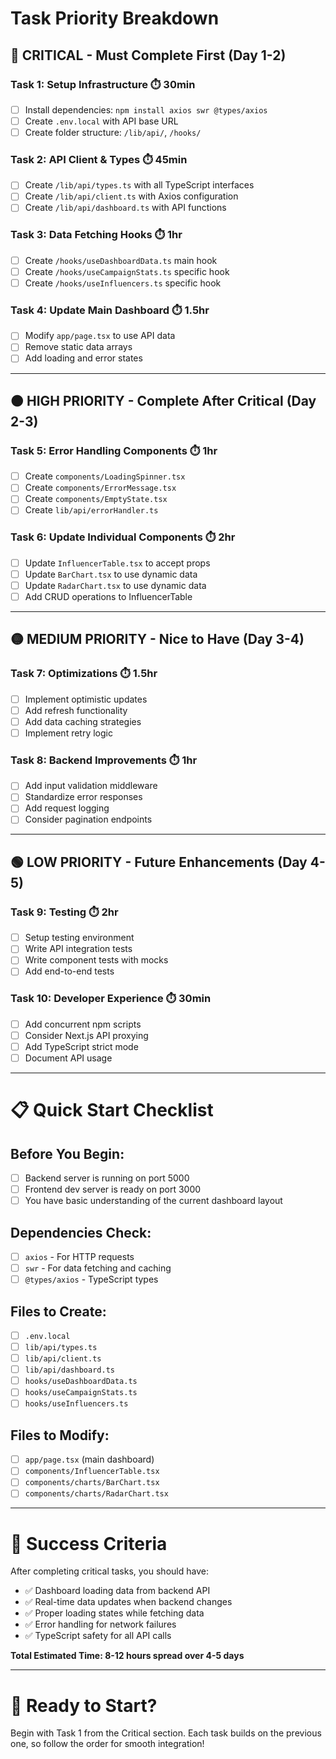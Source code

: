 # Task Priority Breakdown

## 🔴 **CRITICAL - Must Complete First (Day 1-2)**

### Task 1: Setup Infrastructure ⏱️ 30min

- [ ] Install dependencies: `npm install axios swr @types/axios`
- [ ] Create `.env.local` with API base URL
- [ ] Create folder structure: `/lib/api/`, `/hooks/`

### Task 2: API Client & Types ⏱️ 45min

- [ ] Create `/lib/api/types.ts` with all TypeScript interfaces
- [ ] Create `/lib/api/client.ts` with Axios configuration
- [ ] Create `/lib/api/dashboard.ts` with API functions

### Task 3: Data Fetching Hooks ⏱️ 1hr

- [ ] Create `/hooks/useDashboardData.ts` main hook
- [ ] Create `/hooks/useCampaignStats.ts` specific hook
- [ ] Create `/hooks/useInfluencers.ts` specific hook

### Task 4: Update Main Dashboard ⏱️ 1.5hr

- [ ] Modify `app/page.tsx` to use API data
- [ ] Remove static data arrays
- [ ] Add loading and error states

---

## 🟠 **HIGH PRIORITY - Complete After Critical (Day 2-3)**

### Task 5: Error Handling Components ⏱️ 1hr

- [ ] Create `components/LoadingSpinner.tsx`
- [ ] Create `components/ErrorMessage.tsx`
- [ ] Create `components/EmptyState.tsx`
- [ ] Create `lib/api/errorHandler.ts`

### Task 6: Update Individual Components ⏱️ 2hr

- [ ] Update `InfluencerTable.tsx` to accept props
- [ ] Update `BarChart.tsx` to use dynamic data
- [ ] Update `RadarChart.tsx` to use dynamic data
- [ ] Add CRUD operations to InfluencerTable

---

## 🟡 **MEDIUM PRIORITY - Nice to Have (Day 3-4)**

### Task 7: Optimizations ⏱️ 1.5hr

- [ ] Implement optimistic updates
- [ ] Add refresh functionality
- [ ] Add data caching strategies
- [ ] Implement retry logic

### Task 8: Backend Improvements ⏱️ 1hr

- [ ] Add input validation middleware
- [ ] Standardize error responses
- [ ] Add request logging
- [ ] Consider pagination endpoints

---

## 🟢 **LOW PRIORITY - Future Enhancements (Day 4-5)**

### Task 9: Testing ⏱️ 2hr

- [ ] Setup testing environment
- [ ] Write API integration tests
- [ ] Write component tests with mocks
- [ ] Add end-to-end tests

### Task 10: Developer Experience ⏱️ 30min

- [ ] Add concurrent npm scripts
- [ ] Consider Next.js API proxying
- [ ] Add TypeScript strict mode
- [ ] Document API usage

---

# 📋 **Quick Start Checklist**

## Before You Begin:

- [ ] Backend server is running on port 5000
- [ ] Frontend dev server is ready on port 3000
- [ ] You have basic understanding of the current dashboard layout

## Dependencies Check:

- [ ] `axios` - For HTTP requests
- [ ] `swr` - For data fetching and caching
- [ ] `@types/axios` - TypeScript types

## Files to Create:

- [ ] `.env.local`
- [ ] `lib/api/types.ts`
- [ ] `lib/api/client.ts`
- [ ] `lib/api/dashboard.ts`
- [ ] `hooks/useDashboardData.ts`
- [ ] `hooks/useCampaignStats.ts`
- [ ] `hooks/useInfluencers.ts`

## Files to Modify:

- [ ] `app/page.tsx` (main dashboard)
- [ ] `components/InfluencerTable.tsx`
- [ ] `components/charts/BarChart.tsx`
- [ ] `components/charts/RadarChart.tsx`

---

# 🎯 **Success Criteria**

After completing critical tasks, you should have:

- ✅ Dashboard loading data from backend API
- ✅ Real-time data updates when backend changes
- ✅ Proper loading states while fetching data
- ✅ Error handling for network failures
- ✅ TypeScript safety for all API calls

**Total Estimated Time: 8-12 hours spread over 4-5 days**

---

# 🚀 **Ready to Start?**

Begin with Task 1 from the Critical section. Each task builds on the previous one, so follow the order for smooth integration!
